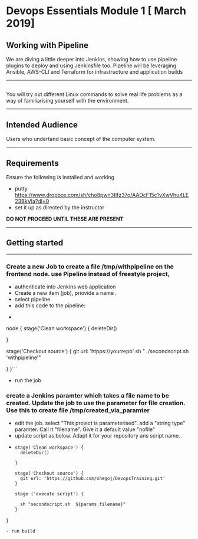 #  Devops Essentials Module 1 [ March 2019]

## Working with Pipeline

We are diving a little deeper into Jenkins, showing how to use pipeline plugins to deploy and using Jenkinsfile too. 
Pipeline will be leveraging Ansible, AWS-CLI and Terraform for infrastructure and application builds

---

## 

You will try out different Linux commands to  solve real life problems as a way of familiarising yourself with the environment.

---

## Intended Audience

Users who undertand basic concept of the computer system.

---

## Requirements

Ensure the following is installed and working

- putty https://www.dropbox.com/sh/cho8pwn3tlfz37o/AADcF15c1vXwVhu4LE23BkVIa?dl=0 
- set it up as directed by the instructor

**DO NOT PROCEED UNTIL THESE ARE PRESENT**

---

## Getting started

---


###  Create a new Job to create a file /tmp/withpipeline on the frontend node. use Pipeline instead of freestyle project,
- authenticate into Jenkins web application
- Create a new item (job), priovide a name .
- select pipeline
- add this code to the pipeline:
- ```
node {
  stage('Clean workspace') {
    deleteDir()
            
  }
  
  stage('Checkout source') {
    git url: 'htpps://yourrepo'
    sh " ./secondscript.sh 'withpipeline'"
  
  }
}```
- run the job


###  create a Jenkins paramter which takes a file name to be created. Update the job to use the parameter for file creation. Use this to create file /tmp/created_via_paramter
- edit the job. select "This project is parameterised". add a "string type"  paramter. Call it "filename". Give it a default value "nofile"
- update script as below. Adapt it for your repository ans script name.
- ```node {
  stage('Clean workspace') {
    deleteDir()
            
  }
  
  stage('Checkout source') {
    git url: 'https://github.com/shegoj/DevopsTraining.git'
  }
  
  stage ('execute script') {
   
    sh "secondscript.sh  ${params.filename}"
  }
}
```
- run build




